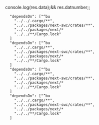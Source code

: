 console.log(res.data);&& res.datnumber;;

      "dependsOn": ["^bu
        "../../.cargo/**",
        "../../packages/next-swc/crates/**",
        "../../packages/next/*
        "../../**/Cargo.lock"
      ]
      "dependsOn": ["^bu
        "../../.cargo/**",
        "../../packages/next-swc/crates/**",
        "../../packages/next/*
        "../../**/Cargo.lock"
      ]
      "dependsOn": ["^bu
        "../../.cargo/**",
        "../../packages/next-swc/crates/**",
        "../../packages/next/*
        "../../**/Cargo.lock"
      ]
      "dependsOn": ["^bu
        "../../.cargo/**",
        "../../packages/next-swc/crates/**",
        "../../packages/next/*
        "../../**/Cargo.lock"
      ]
